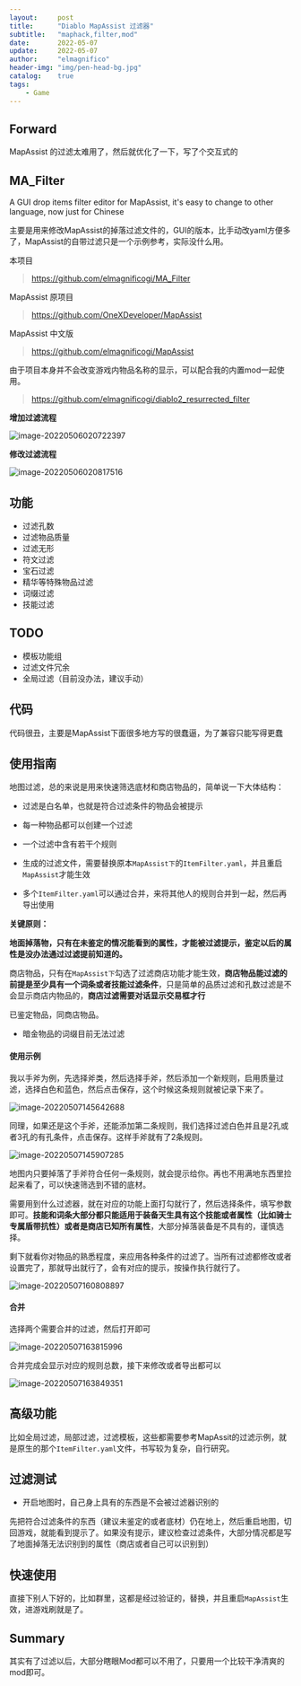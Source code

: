 ```yaml
---
layout:     post
title:      "Diablo MapAssist 过滤器"
subtitle:   "maphack,filter,mod"
date:       2022-05-07
update:     2022-05-07
author:     "elmagnifico"
header-img: "img/pen-head-bg.jpg"
catalog:    true
tags:
    - Game
---
```


## Forward

MapAssist 的过滤太难用了，然后就优化了一下，写了个交互式的



## MA_Filter

A GUI drop items filter editor for MapAssist, it's easy to change to other language, now just for Chinese

主要是用来修改MapAssist的掉落过滤文件的，GUI的版本，比手动改yaml方便多了，MapAssist的自带过滤只是一个示例参考，实际没什么用。



本项目

> https://github.com/elmagnificogi/MA_Filter



MapAssist 原项目

> https://github.com/OneXDeveloper/MapAssist



MapAssist 中文版

> https://github.com/elmagnificogi/MapAssist



由于项目本身并不会改变游戏内物品名称的显示，可以配合我的内置mod一起使用。

> https://github.com/elmagnificogi/diablo2_resurrected_filter



**增加过滤流程**

![image-20220506020722397](http://img.elmagnifico.tech:9514/static/upload/elmagnifico/202205060207504.png)

**修改过滤流程**

![image-20220506020817516](http://img.elmagnifico.tech:9514/static/upload/elmagnifico/202205060208566.png)



## 功能

- 过滤孔数
- 过滤物品质量
- 过滤无形
- 符文过滤
- 宝石过滤
- 精华等特殊物品过滤
- 词缀过滤
- 技能过滤



## TODO

- 模板功能组
- 过滤文件冗余
- 全局过滤（目前没办法，建议手动）



## 代码

代码很丑，主要是MapAssist下面很多地方写的很蠢逼，为了兼容只能写得更蠢



## 使用指南

地图过滤，总的来说是用来快速筛选底材和商店物品的，简单说一下大体结构：

- 过滤是白名单，也就是符合过滤条件的物品会被提示

- 每一种物品都可以创建一个过滤
- 一个过滤中含有若干个规则
- 生成的过滤文件，需要替换原本`MapAssist下`的`ItemFilter.yaml`，并且重启`MapAssist`才能生效
- 多个`ItemFilter.yaml`可以通过合并，来将其他人的规则合并到一起，然后再导出使用



**关键原则：**

**地面掉落物，只有在未鉴定的情况能看到的属性，才能被过滤提示，鉴定以后的属性是没办法通过过滤提前知道的。**

商店物品，只有在`MapAssist下`勾选了过滤商店功能才能生效，**商店物品能过滤的前提是至少具有一个词条或者技能过滤条件**，只是简单的品质过滤和孔数过滤是不会显示商店内物品的，**商店过滤需要对话显示交易框才行**

已鉴定物品，同商店物品。

- 暗金物品的词缀目前无法过滤



#### 使用示例

我以手斧为例，先选择斧类，然后选择手斧，然后添加一个新规则，启用质量过滤，选择白色和蓝色，然后点击保存，这个时候这条规则就被记录下来了。

![image-20220507145642688](http://img.elmagnifico.tech:9514/static/upload/elmagnifico/202205071456764.png)

同理，如果还是这个手斧，还能添加第二条规则，我们选择过滤白色并且是2孔或者3孔的有孔条件，点击保存。这样手斧就有了2条规则。

![image-20220507145907285](http://img.elmagnifico.tech:9514/static/upload/elmagnifico/202205071459320.png)

地图内只要掉落了手斧符合任何一条规则，就会提示给你。再也不用满地东西里捡起来看了，可以快速筛选到不错的底材。



需要用到什么过滤器，就在对应的功能上面打勾就行了，然后选择条件，填写参数即可。**技能和词条大部分都只能适用于装备天生具有这个技能或者属性（比如骑士专属盾带抗性）或者是商店已知所有属性**，大部分掉落装备是不具有的，谨慎选择。

剩下就看你对物品的熟悉程度，来应用各种条件的过滤了。当所有过滤都修改或者设置完了，那就导出就行了，会有对应的提示，按操作执行就行了。

![image-20220507160808897](http://img.elmagnifico.tech:9514/static/upload/elmagnifico/202205071608935.png)

#### 合并

选择两个需要合并的过滤，然后打开即可

![image-20220507163815996](http://img.elmagnifico.tech:9514/static/upload/elmagnifico/202205071638040.png)

合并完成会显示对应的规则总数，接下来修改或者导出都可以

![image-20220507163849351](http://img.elmagnifico.tech:9514/static/upload/elmagnifico/202205071638387.png)



## 高级功能

比如全局过滤，局部过滤，过滤模板，这些都需要参考MapAssit的过滤示例，就是原生的那个`ItemFilter.yaml`文件，书写较为复杂，自行研究。



## 过滤测试

- 开启地图时，自己身上具有的东西是不会被过滤器识别的

先把符合过滤条件的东西（建议未鉴定的或者底材）仍在地上，然后重启地图，切回游戏，就能看到提示了。如果没有提示，建议检查过滤条件，大部分情况都是写了地面掉落无法识别到的属性（商店或者自己可以识别到）



## 快速使用

直接下别人下好的，比如群里，这都是经过验证的，替换，并且重启`MapAssist`生效，进游戏刷就是了。



## Summary

其实有了过滤以后，大部分瞎眼Mod都可以不用了，只要用一个比较干净清爽的mod即可。

